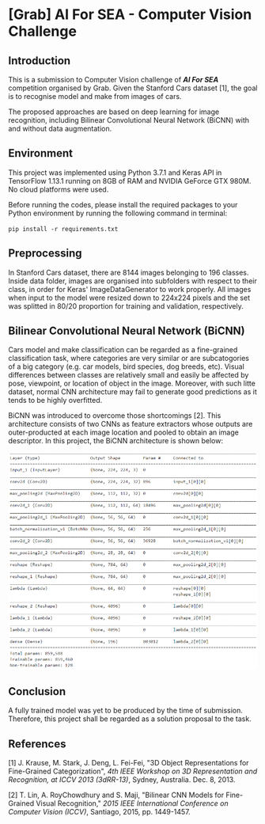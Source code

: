 # [Grab] AI For SEA - Computer Vision Challenge

## Introduction

This is a submission to Computer Vision challenge of ***AI For SEA*** competition organised by Grab.
Given the Stanford Cars dataset [1], the goal is to recognise model and make from images of cars.

The proposed approaches are based on deep learning for image recognition, 
including Bilinear Convolutional Neural Network (BiCNN) with and without data augmentation. 

## Environment

This project was implemented using Python 3.7.1 and Keras API in TensorFlow 1.13.1
running on 8GB of RAM and NVIDIA GeForce GTX 980M. No cloud platforms were used.

Before running the codes, please install the required packages to your Python environment
by running the following command in terminal:

`pip install -r requirements.txt`

## Preprocessing

In Stanford Cars dataset, there are 8144 images belonging to 196 classes. Inside data folder,
images are organised into subfolders with respect to their class, in order for Keras'
ImageDataGenerator to work properly. All images when input to the model were resized down to 224x224 pixels and 
the set was splitted in 80/20 proportion for training and validation, respectively.

## Bilinear Convolutional Neural Network (BiCNN)

Cars model and make classification can be regarded as a fine-grained classification task,
where categories are very similar or are subcatogories of a big category (e.g. car models,
bird species, dog breeds, etc). Visual differences between classes are relatively small and
easily be affected by pose, viewpoint, or location of object in the image. Moreover, with such
litte dataset, normal CNN architecture may fail to generate good predictions as it tends to
be highly overfitted.

BiCNN was introduced to overcome those shortcomings [2]. This architecture consists of
two CNNs as feature extractors whose outputs are outer-producted at each image location and
pooled to obtain an image descriptor. In this project, the BiCNN architecture is shown below:

![](imgs/summary.png)

## Conclusion

A fully trained model was yet to be produced by the time of submission. Therefore, this project
shall be regarded as a solution proposal to the task.

## References

[1] J. Krause, M. Stark, J. Deng, L. Fei-Fei, "3D Object Representations for Fine-Grained Categorization",
*4th IEEE Workshop on 3D Representation and Recognition, at ICCV 2013 (3dRR-13)*, Sydney, Australia. Dec. 8, 2013.

[2] T. Lin, A. RoyChowdhury and S. Maji, "Bilinear CNN Models for Fine-Grained Visual Recognition," 
*2015 IEEE International Conference on Computer Vision (ICCV)*, Santiago, 2015, pp. 1449-1457.